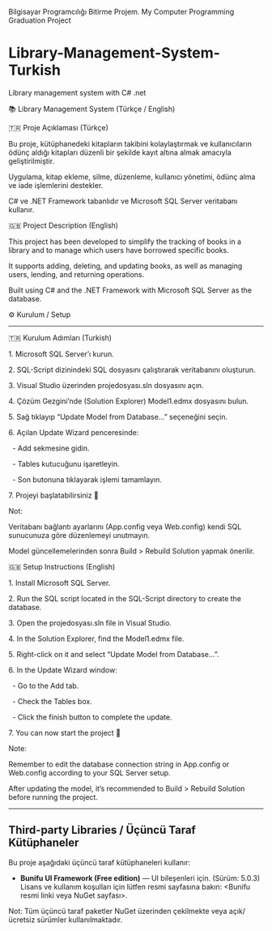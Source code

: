 Bilgisayar Programcılığı Bitirme Projem.
My Computer Programming Graduation Project
# Library-Management-System-Turkish

Library management system with C# .net

📚 Library Management System (Türkçe / English)
    


🇹🇷 Proje Açıklaması (Türkçe)

Bu proje, kütüphanedeki kitapların takibini kolaylaştırmak ve kullanıcıların ödünç aldığı kitapları düzenli bir şekilde kayıt altına almak amacıyla geliştirilmiştir.  

Uygulama, kitap ekleme, silme, düzenleme, kullanıcı yönetimi, ödünç alma ve iade işlemlerini destekler.  

C# ve .NET Framework tabanlıdır ve Microsoft SQL Server veritabanı kullanır.



🇬🇧 Project Description (English)

This project has been developed to simplify the tracking of books in a library and to manage which users have borrowed specific books.  

It supports adding, deleting, and updating books, as well as managing users, lending, and returning operations.  

Built using C# and the .NET Framework with Microsoft SQL Server as the database.



⚙️ Kurulum / Setup

--------------------



🇹🇷 Kurulum Adımları (Turkish)



1\. Microsoft SQL Server’ı kurun.  

2\. SQL-Script dizinindeki SQL dosyasını çalıştırarak veritabanını oluşturun.  

3\. Visual Studio üzerinden projedosyası.sln dosyasını açın.  

4\. Çözüm Gezgini’nde (Solution Explorer) Model1.edmx dosyasını bulun.  

5\. Sağ tıklayıp “Update Model from Database…” seçeneğini seçin.  

6\. Açılan Update Wizard penceresinde:  

&nbsp;  - Add sekmesine gidin.  

&nbsp;  - Tables kutucuğunu işaretleyin.  

&nbsp;  - Son butonuna tıklayarak işlemi tamamlayın.  

7\. Projeyi başlatabilirsiniz 🚀  



Not:  

Veritabanı bağlantı ayarlarını (App.config veya Web.config) kendi SQL sunucunuza göre düzenlemeyi unutmayın.  

Model güncellemelerinden sonra Build > Rebuild Solution yapmak önerilir.





🇬🇧 Setup Instructions (English)



1\. Install Microsoft SQL Server.  

2\. Run the SQL script located in the SQL-Script directory to create the database.  

3\. Open the projedosyası.sln file in Visual Studio.  

4\. In the Solution Explorer, find the Model1.edmx file.  

5\. Right-click on it and select “Update Model from Database…”.  

6\. In the Update Wizard window:  

&nbsp;  - Go to the Add tab.  

&nbsp;  - Check the Tables box.  

&nbsp;  - Click the finish button to complete the update.  

7\. You can now start the project 🚀  



Note:  

Remember to edit the database connection string in App.config or Web.config according to your SQL Server setup.  

After updating the model, it’s recommended to Build > Rebuild Solution before running the project.
*****************************************************************************************************

## Third-party Libraries / Üçüncü Taraf Kütüphaneler

Bu proje aşağıdaki üçüncü taraf kütüphaneleri kullanır:

- **Bunifu UI Framework (Free edition)** — UI bileşenleri için. (Sürüm: 5.0.3)  
  Lisans ve kullanım koşulları için lütfen resmi sayfasına bakın: <Bunifu resmi linki veya NuGet sayfası>.

Not: Tüm üçüncü taraf paketler NuGet üzerinden çekilmekte veya açık/ücretsiz sürümler kullanılmaktadır.





